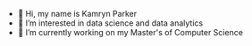 - 👋 Hi, my name is Kamryn Parker
- 👀 I’m interested in data science and data analytics
- 🌱 I’m currently working on my Master's of Computer Science

<!---
kampark7/kampark7 is a ✨ special ✨ repository because its `README.md` (this file) appears on your GitHub profile.
You can click the Preview link to take a look at your changes.
--->
